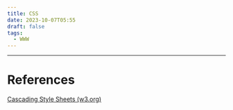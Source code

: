 ```yaml
---
title: CSS
date: 2023-10-07T05:55
draft: false
tags:
  - WWW
---
```



---
# References

[Cascading Style Sheets (w3.org)](https://www.w3.org/Style/CSS/Overview.en.html)
